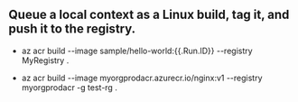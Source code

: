 ## Queue a local context as a Linux build, tag it, and push it to the registry.

- az acr build --image sample/hello-world:{{.Run.ID}} --registry MyRegistry .

- az acr build --image myorgprodacr.azurecr.io/nginx:v1 --registry myorgprodacr -g test-rg .